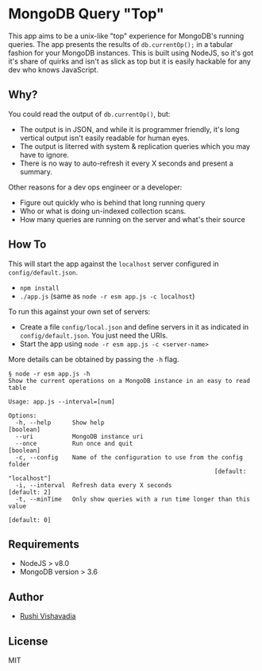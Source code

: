 # MongoDB Query "Top"

This app aims to be a unix-like "top" experience for MongoDB's running queries. The app presents the results of `db.currentOp();` in a tabular fashion for your MongoDB instances. This is built using NodeJS, so it's got it's share of quirks and isn't as slick as top but it is easily hackable for any dev who knows JavaScript.

## Why?

You could read the output of `db.currentOp()`, but:
* The output is in JSON, and while it is programmer friendly, it's long vertical output isn't easily readable for human eyes.
* The output is literred with system & replication queries which you may have to ignore.
* There is no way to auto-refresh it every X seconds and present a summary.

Other reasons for a dev ops engineer or a developer:
* Figure out quickly who is behind that long running query
* Who or what is doing un-indexed collection scans.
* How many queries are running on the server and what's their source

## How To

This will start the app against the `localhost` server configured in `config/default.json`.
* `npm install`
* `./app.js` (same as `node -r esm app.js -c localhost`)

To run this against your own set of servers:
* Create a file `config/local.json` and define servers in it as indicated in `config/default.json`. You just need the URIs.
* Start the app using `node -r esm app.js -c <server-name>`

More details can be obtained by passing the `-h` flag.
```
§ node -r esm app.js -h
Show the current operations on a MongoDB instance in an easy to read table

Usage: app.js --interval=[num]

Options:
  -h, --help      Show help                                            [boolean]
  --uri           MongoDB instance uri
  --once          Run once and quit                                    [boolean]
  -c, --config    Name of the configuration to use from the config folder
                                                          [default: "localhost"]
  -i, --interval  Refresh data every X seconds                      [default: 2]
  -t, --minTime   Only show queries with a run time longer than this value
                                                                    [default: 0]
```

## Requirements

* NodeJS > v8.0
* MongoDB version > 3.6

## Author

* [Rushi Vishavadia](https://github.com/rushi)

## License

MIT
